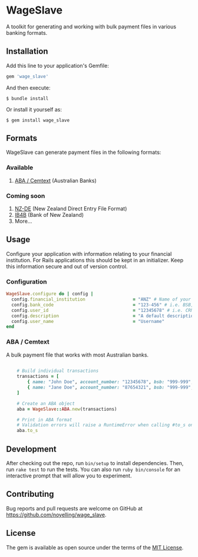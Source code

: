 # WageSlave

A toolkit for generating and working with bulk payment files in various banking formats.

## Installation

Add this line to your application's Gemfile:

```ruby
gem 'wage_slave'
```

And then execute:

    $ bundle install

Or install it yourself as:

    $ gem install wage_slave

## Formats

WageSlave can generate payment files in the following formats:

### Available

1. [ABA / Cemtext](https://www.cemtexaba.com/aba-format) (Australian Banks)

### Coming soon

1. [NZ-DE](http://help.westpac.com.au/help/content/col/documents/pdfs/olpimportnzde.pdf) (New Zealand Direct Entry File Format)
2. [IB4B](https://www.bnz.co.nz/assets/business-banking-help-support/internet-banking/ib4b-file-format-guide.pdf) (Bank of New Zealand)
3. More...

## Usage

Configure your application with information relating to your financial institution. For Rails applications this should be kept in
an initializer. Keep this information secure and out of version control.

### Configuration

```ruby
WageSlave.configure do | config |
  config.financial_institution                  = "ANZ" # Name of your bank
  config.bank_code                              = "123-456" # i.e. BSB, Sort code etc
  config.user_id                                = "12345678" # i.e. CRN, Acc no. etc
  config.description                            = "A default description for all WageSlave transactions"
  config.user_name 								= "Username"
end
```

### ABA / Cemtext

A bulk payment file that works with most Australian banks.

```ruby
    
    # Build individual transactions
    transactions = [
        { name: "John Doe", account_number: "12345678", bsb: "999-999", amount: 5000 },
        { name: "Jane Doe", account_number: "87654321", bsb: "999-999", amount: 6000 }
    ]

    # Create an ABA object
    aba = WageSlave::ABA.new(transactions)

    # Print in ABA format
    # Validation errors will raise a RuntimeError when calling #to_s on an ABA object.
    aba.to_s

```

## Development

After checking out the repo, run `bin/setup` to install dependencies. Then, run `rake test` to run the tests. You can also run `ruby bin/console` for an interactive prompt that will allow you to experiment.

## Contributing

Bug reports and pull requests are welcome on GitHub at https://github.com/noyelling/wage_slave.

## License

The gem is available as open source under the terms of the [MIT License](http://opensource.org/licenses/MIT).

